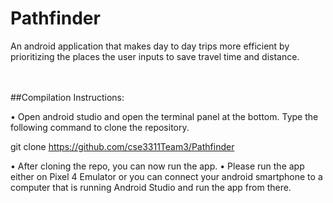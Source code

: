 # Pathfinder
An android application that makes day to day trips more efficient by prioritizing the places the user inputs to save travel time and distance.

<br></br>
##Compilation Instructions:

•	Open android studio and open the terminal panel at the bottom. Type the following command to clone the repository.

git clone https://github.com/cse3311Team3/Pathfinder

•	After cloning the repo, you can now run the app.
•	Please run the app either on Pixel 4 Emulator or you can connect your android smartphone to a computer that is running Android Studio and run the app from there.
